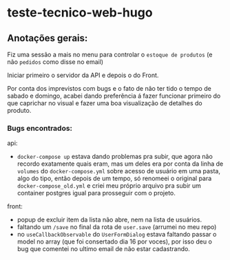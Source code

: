 teste-tecnico-web-hugo
==================

## Anotações gerais:

Fiz uma sessão a mais no menu para controlar o `estoque de produtos` (e não `pedidos` como disse no email)

Iniciar primeiro o servidor da API e depois o do Front.

Por conta dos imprevistos com bugs e o fato de não ter tido o tempo de sabado e domingo, acabei dando preferência á fazer funcionar primeiro do que caprichar no visual e fazer uma boa visualização de detalhes do produto.


### Bugs encontrados:
api: 
- `docker-compose up` estava dando problemas pra subir, que agora não recordo exatamente quais eram, mas um deles era por conta da linha de `volumes` do `docker-compose.yml` sobre acesso de usuário em uma pasta, algo do tipo, então depois de um tempo, só renomeei o original para `docker-compose_old.yml` e criei meu próprio arquivo pra subir um container postgres igual para prosseguir com o projeto.

front:
- popup de excluir item da lista não abre, nem na lista de usuários.
- faltando um `/save` no final da rota de `user.save` (arrumei no meu repo)
- no `useCallbackObservable` do `UserFormDialog` estava faltando passar o model no array (que foi consertado dia 16 por voces), por isso deu o bug que comentei no ultimo email de não estar cadastrando.
